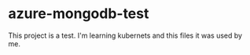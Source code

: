 # azure-mongodb-test
This project is a test. I'm learning kubernets and this files it was used by me.
